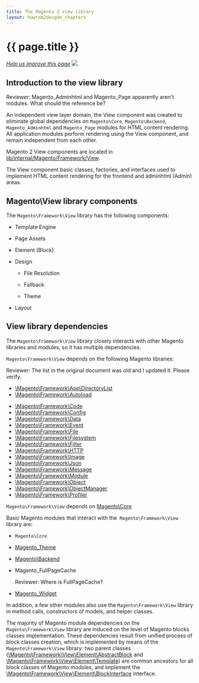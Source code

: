 ```yaml
---
title: The Magento 2 view library
layout: howtom2devgde_chapters 
---
```


<h1 id="m2devgde-static-proc">{{ page.title }}</h1>
<p><a href="{{ site.githuburl }}m2devgde/view/view-lib.md" target="_blank"><em>Help us improve this page</em></a>&nbsp;<img src="{{ site.baseurl }}common/images/newWindow.gif"/></p>

<h2 id="view-library-overview">Introduction to the view library</h2>

<p class="q">Reviewer: Magento_Adminhtml and Magento_Page apparently aren't modules. What should the reference be?</p>

An independent view layer domain, the View component was created to eliminate
global dependencies
on `Magento\Core`, `Magento\Backend`, `Magento_Adminhtml` and `Magento_Page` modules
for HTML content rendering. All application modules perform rendering using the
View component, and remain independent from each other.

Magento 2 View components are located in <a href="{{ site.mage2000url }}lib/internal/Magento/Framework/View" target="_blank">lib/internal/Magento/Framework/View</a>.

The View component basic classes, factories, and interfaces
used to implement HTML content rendering  for the frontend and adminhtml (Admin)
areas. 

<h2 id="library-components">Magento\View library components</h2>

The `Magento\Framework\View` library has the following components:

-   Template Engine

-   Page Assets

-   Element (Block)

-   Design

    -   File Resolution

    -   Fallback

    -   Theme

-   Layout

<h2>View library dependencies</h2>

The `Magento\Framework\View` library closely interacts with other Magento
libraries and modules, so it has multiple dependencies. 

`Magento\Framework\View` depends on the following Magento libraries:  

<p class="q">Reviewer: The list in the original document was old and I updated it. Please verify.</p>

*   <a href="{{ site.mage2000url }}lib/internal/Magento/Framework/Filesystem/DirectoryList.php" target="_blank">\Magento\Framework\App\DirectoryList</a>
*   <a href="{{ site.mage2000url }}lib/internal/Magento/Framework/Autoload" target="_blank">\Magento\Framework\Autoload</a>
-   <a href="{{ site.mage2000url }}lib/internal/Magento/Framework/Code" target="_blank">\Magento\Framework\Code</a>
-   <a href="{{ site.mage2000url }}lib/internal/Magento/Framework/Config" target="_blank">\Magento\Framework\Config</a>
-   <a href="{{ site.mage2000url }}lib/internal/Magento/Framework/Data" target="_blank">\Magento\Framework\Data</a>
-   <a href="{{ site.mage2000url }}lib/internal/Magento/Framework/Event.php" target="_blank">\Magento\Framework\Event</a>
-   <a href="{{ site.mage2000url }}lib/internal/Magento/Framework/File" target="_blank">\Magento\Framework\File</a>
-   <a href="{{ site.mage2000url }}lib/internal/Magento/Framework/Filesystem.php" target="_blank">\Magento\Framework\Filesystem</a>
-   <a href="{{ site.mage2000url }}lib/internal/Magento/Framework/Filter" target="_blank">\Magento\Framework\Filter</a>
-   <a href="{{ site.mage2000url }}lib/internal/Magento/Framework/HTTP" target="_blank">\Magento\Framework\HTTP</a>
-   <a href="{{ site.mage2000url }}lib/internal/Magento/Framework/Image.php" target="_blank">\Magento\Framework\Image</a>
-   <a href="{{ site.mage2000url }}lib/internal/Magento/Framework/Json" target="_blank">\Magento\Framework\Json</a>
-   <a href="{{ site.mage2000url }}lib/internal/Magento/Framework/Message" target="_blank">\Magento\Framework\Message</a>
-   <a href="{{ site.mage2000url }}lib/internal/Magento/Framework/Module" target="_blank">\Magento\Framework\Module</a>
-   <a href="{{ site.mage2000url }}lib/internal/Magento/Framework/Object.php" target="_blank">\Magento\Framework\Object</a>
-   <a href="{{ site.mage2000url }}lib/internal/Magento/Framework/ObjectManager.php" target="_blank">\Magento\Framework\ObjectManager</a>
-   <a href="{{ site.mage2000url }}lib/internal/Magento/Framework/Profiler.php" target="_blank">\Magento\Framework\Profiler</a>

`Magento\Framework\View` depends on <a href="{{ site.mage2000url }}app/code/Magento/Core" target="_blank">Magento\Core</a>

Basic Magento modules that interact with the` Magento\Framework\View` library
are:

-   `Magento\Core`
-   <a href="{{ site.mage2000url }}app/code/Magento/Theme" target="_blank">Magento_Theme</a>
-   <a href="{{ site.mage2000url }}app/code/Magento/Backend" target="_blank">Magento\Backend</a>
-   Magento_FullPageCache

	<p class="q">Reviewer: Where is FullPageCache?</p>
	
-   <a href="{{ site.mage2000url }}app/code/Magento/Widget" target="_blank">Magento_Widget</a>

In addition, a few other modules also use the `Magento\Framework\View` library
in method calls, constructors of models, and helper classes.

The majority of Magento module dependencies on
the `Magento\Framework\View` library are induced on the level of Magento blocks
classes implementation. These dependencies result from unified process of block
classes creation, which is implemented by means of
the `Magento\Framework\View` library:  two parent classes
(<a href="{{ site.mage2000url }}tree/master/app/code/Magento/Widget" target="_blank">\Magento\Framework\View\Element\AbstractBlock</a> and <a href="{{ site.mage2000url }}lib/internal/Magento/Framework/View/Element/Template" target="_blank">\Magento\Framework\View\Element\Template</a>)
are common ancestors for all block classes of Magento modules, and implement
the <a href="{{ site.mage2000url }}lib/internal/Magento/Framework/View/Element/BlockInterface.php" target="_blank">\Magento\Framework\View\Element\BlockInterface</a> interface.
